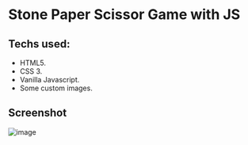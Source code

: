 # Stone Paper Scissor Game with JS

## Techs used:

- HTML5.
- CSS 3.
- Vanilla Javascript.
- Some custom images.

## Screenshot
![image](https://user-images.githubusercontent.com/64016811/137610102-5deb3767-3d77-47af-aac9-1d2fa6c5838d.png)

